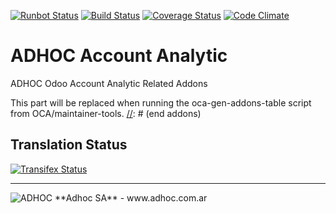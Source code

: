 [![Runbot Status](http://runbot.adhoc.com.ar/runbot/badge/flat/22/8.0.svg)](http://runbot.adhoc.com.ar/runbot/repo/github-com-ingadhoc-account-analytic-22)
[![Build Status](https://travis-ci.org/ingadhoc/account-analytic.svg?branch=8.0)](https://travis-ci.org/ingadhoc/account-analytic)
[![Coverage Status](https://coveralls.io/repos/ingadhoc/account-analytic/badge.png?branch=8.0)](https://coveralls.io/r/ingadhoc/account-analytic?branch=8.0)
[![Code Climate](https://codeclimate.com/github/ingadhoc/account-analytic/badges/gpa.svg)](https://codeclimate.com/github/ingadhoc/account-analytic)

# ADHOC Account Analytic

ADHOC Odoo Account Analytic Related Addons

[//]: # (addons)
This part will be replaced when running the oca-gen-addons-table script from OCA/maintainer-tools.
[//]: # (end addons)

Translation Status
------------------
[![Transifex Status](https://www.transifex.com/projects/p/ingadhoc-account-analytic-8-0/chart/image_png)](https://www.transifex.com/projects/p/ingadhoc-account-analytic-8-0)

----

<img alt="ADHOC" src="http://fotos.subefotos.com/83fed853c1e15a8023b86b2b22d6145bo.png" />
**Adhoc SA** - www.adhoc.com.ar

